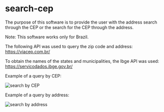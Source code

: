 # search-cep
 
 The purpose of this software is to provide the user with the address search through the CEP or the search for the CEP through the address.

Note:
This software works only for Brazil.

The following API was used to query the zip code and address:
</br>https://viacep.com.br/

To obtain the names of the states and municipalities, the Ibge API was used:
</br>https://servicodados.ibge.gov.br/

Example of a query by CEP:

![search by CEP](https://user-images.githubusercontent.com/54510844/88005580-16aad180-cae0-11ea-9f0e-668efc1515f6.png)


Example of a query by address:

![search by address](https://user-images.githubusercontent.com/54510844/88005658-422dbc00-cae0-11ea-96a8-ec92120d2720.png)


